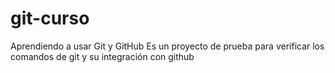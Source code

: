 # git-curso
Aprendiendo a usar Git y GitHub
Es un proyecto de prueba para verificar los comandos de git y su integración con github
